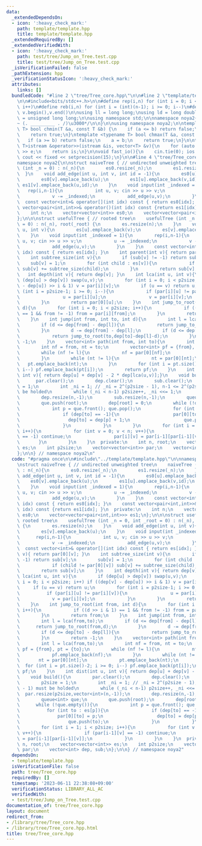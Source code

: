 ```yaml
---
data:
  _extendedDependsOn:
  - icon: ':heavy_check_mark:'
    path: template/template.hpp
    title: template/template.hpp
  _extendedRequiredBy: []
  _extendedVerifiedWith:
  - icon: ':heavy_check_mark:'
    path: test/tree/Jump_on_Tree.test.cpp
    title: test/tree/Jump_on_Tree.test.cpp
  _isVerificationFailed: false
  _pathExtension: hpp
  _verificationStatusIcon: ':heavy_check_mark:'
  attributes:
    links: []
  bundledCode: "#line 2 \"tree/Tree_core.hpp\"\n\n#line 2 \"template/template.hpp\"\
    \n\n#include<bits/stdc++.h>\n\n#define rep(i,n) for (int i = 0; i < (int)(n);\
    \ i++)\n#define reb(i,n) for (int i = (int)(n-1); i >= 0; i--)\n#define all(v)\
    \ v.begin(),v.end()\n\nusing ll = long long;\nusing ld = long double;\nusing ull\
    \ = unsigned long long;\n\nusing namespace std;\n\nnamespace noya2{\n\n/*\u3000\
    ~ (. _________ . /)\u3000*/\n\n}\n\nusing namespace noya2;\n\ntemplate <typename\
    \ T> bool chmin(T &a, const T &b) {\n    if (a <= b) return false;\n    a = b;\n\
    \    return true;\n}\ntemplate <typename T> bool chmax(T &a, const T &b) {\n \
    \   if (a >= b) return false;\n    a = b;\n    return true;\n}\n\ntemplate<class\
    \ T>istream &operator>>(istream &is, vector<T> &v){\n    for (auto &e : v) is\
    \ >> e;\n    return is;\n}\n\nvoid fast_io(){\n    cin.tie(0); ios::sync_with_stdio(0);\
    \ cout << fixed << setprecision(15);\n}\n\n#line 4 \"tree/Tree_core.hpp\"\n\n\
    namespace noya2{\n\nstruct naiveTree { // undirected unweighted tree\n    naiveTree\
    \ (int _n = 0) : n(_n){\n        es0.resize(_n);\n        es1.resize(_n);\n  \
    \  }\n    void add_edge(int u, int v, int id = -1){\n        es0[u].emplace_back(v);\n\
    \        es0[v].emplace_back(u);\n        es1[u].emplace_back(v,id);\n       \
    \ es1[v].emplace_back(u,id);\n    }\n    void input(int _indexed = 1){\n     \
    \   rep(i,n-1){\n            int u, v; cin >> u >> v;\n            u -= _indexed;\n\
    \            v -= _indexed;\n            add_edge(u,v);\n        }\n    }\n  \
    \  const vector<int>& operator[](int idx) const { return es0[idx]; }\n    const\
    \ vector<pair<int,int>>& operator()(int idx) const {return es1[idx]; }\n  private:\n\
    \    int n;\n    vector<vector<int>> es0;\n    vector<vector<pair<int,int>>> es1;\n\
    };\n\n\nstruct usefulTree { // rooted tree\n    usefulTree (int _n = 0, int _root\
    \ = 0) : n(_n), root(_root) {\n        es.resize(n);\n    }\n    void add_edge(int\
    \ u, int v){\n        es[u].emplace_back(v);\n        es[v].emplace_back(u);\n\
    \    }\n    void input(int _indexed = 1){\n        rep(i,n-1){\n            int\
    \ u, v; cin >> u >> v;\n            u -= _indexed;\n            v -= _indexed;\n\
    \            add_edge(u,v);\n        }\n    }\n    const vector<int>& operator[](int\
    \ idx) const { return es[idx]; }\n    int parent(int v){ return par[0][v]; }\n\
    \    int subtree_size(int v){\n        if (sub[v] != -1) return sub[v];\n    \
    \    sub[v] = 1;\n        for (int child : es[v]){\n            if (child != par[0][v])\
    \ sub[v] += subtree_size(child);\n        }\n        return sub[v];\n    }\n \
    \   int depth(int v){ return dep[v]; }\n    int lca(int u, int v){\n        if\
    \ (dep[u] > dep[v]) swap(u,v);\n        for (int i = 0; i < p2size; i++) if ((dep[v]\
    \ - dep[u]) >> i & 1) v = par[i][v];\n        if (u == v) return u;\n        for\
    \ (int i = p2size-1; i >= 0; i--){\n            if (par[i][u] != par[i][v]){\n\
    \                u = par[i][u];\n                v = par[i][v];\n            }\n\
    \        }\n        return par[0][u];\n    }\n    int jump_to_root(int from, int\
    \ d){\n        for (int i = 0; i < p2size; i++){\n            if ((d >> i & 1)\
    \ == 1 && from != -1) from = par[i][from];\n        }\n        return from;\n\
    \    }\n    int jump(int from, int to, int d){\n        int l = lca(from,to);\n\
    \        if (d <= dep[from] - dep[l]){\n            return jump_to_root(from,d);\n\
    \        }\n        d -= dep[from] - dep[l];\n        if (d <= dep[to] - dep[l]){\n\
    \            return jump_to_root(to,dep[to]-dep[l]-d);\n        }\n        return\
    \ -1;\n    }\n    vector<int> path(int from, int to){\n        int l = lca(from,to);\n\
    \        int nf = from, nt = to;\n        vector<int> pf = {from}, pt = {to};\n\
    \        while (nf != l){\n            nf = par[0][nf];\n            pf.emplace_back(nf);\n\
    \        }\n        while (nt != l){\n            nt = par[0][nt];\n         \
    \   pt.emplace_back(nt);\n        }\n        for (int i = pt.size()-2; i >= 0;\
    \ i--) pf.emplace_back(pt[i]);\n        return pf;\n    }\n    int dist(int u,\
    \ int v){ return dep[u] + dep[v] - 2 * dep[lca(u,v)];}\n    void build(){\n  \
    \      par.clear();\n        dep.clear();\n        sub.clear();\n        p2size\
    \ = 1;\n        int _ni = 1; // _ni = 2^(p2size - 1), n-1 <= 2^(p2size - 1) must\
    \ be holded\n        while (_ni < n-1) p2size++, _ni <<= 1;\n        par.resize(p2size,vector<int>(n,-1));\n\
    \        dep.resize(n,-1);\n        sub.resize(n,-1);\n        queue<int> que;\n\
    \        que.push(root);\n        dep[root] = 0;\n        while (!que.empty()){\n\
    \            int p = que.front(); que.pop();\n            for (int to : es[p]){\n\
    \                if (dep[to] == -1){\n                    par[0][to] = p;\n  \
    \                  dep[to] = dep[p] + 1;\n                    que.push(to);\n\
    \                }\n            }\n        }\n        for (int i = 1; i < p2size;\
    \ i++){\n            for (int v = 0; v < n; v++){\n                if (par[i-1][v]\
    \ == -1) continue;\n                par[i][v] = par[i-1][par[i-1][v]];\n     \
    \       }\n        }\n    }\n  private:\n    int n, root;\n    vector<vector<int>>\
    \ es;\n    int p2size;\n    vector<vector<int>> par;\n    vector<int> dep, sub;\n\
    };\n\n} // namespace noya2\n"
  code: "#pragma once\n\n#include\"../template/template.hpp\"\n\nnamespace noya2{\n\
    \nstruct naiveTree { // undirected unweighted tree\n    naiveTree (int _n = 0)\
    \ : n(_n){\n        es0.resize(_n);\n        es1.resize(_n);\n    }\n    void\
    \ add_edge(int u, int v, int id = -1){\n        es0[u].emplace_back(v);\n    \
    \    es0[v].emplace_back(u);\n        es1[u].emplace_back(v,id);\n        es1[v].emplace_back(u,id);\n\
    \    }\n    void input(int _indexed = 1){\n        rep(i,n-1){\n            int\
    \ u, v; cin >> u >> v;\n            u -= _indexed;\n            v -= _indexed;\n\
    \            add_edge(u,v);\n        }\n    }\n    const vector<int>& operator[](int\
    \ idx) const { return es0[idx]; }\n    const vector<pair<int,int>>& operator()(int\
    \ idx) const {return es1[idx]; }\n  private:\n    int n;\n    vector<vector<int>>\
    \ es0;\n    vector<vector<pair<int,int>>> es1;\n};\n\n\nstruct usefulTree { //\
    \ rooted tree\n    usefulTree (int _n = 0, int _root = 0) : n(_n), root(_root)\
    \ {\n        es.resize(n);\n    }\n    void add_edge(int u, int v){\n        es[u].emplace_back(v);\n\
    \        es[v].emplace_back(u);\n    }\n    void input(int _indexed = 1){\n  \
    \      rep(i,n-1){\n            int u, v; cin >> u >> v;\n            u -= _indexed;\n\
    \            v -= _indexed;\n            add_edge(u,v);\n        }\n    }\n  \
    \  const vector<int>& operator[](int idx) const { return es[idx]; }\n    int parent(int\
    \ v){ return par[0][v]; }\n    int subtree_size(int v){\n        if (sub[v] !=\
    \ -1) return sub[v];\n        sub[v] = 1;\n        for (int child : es[v]){\n\
    \            if (child != par[0][v]) sub[v] += subtree_size(child);\n        }\n\
    \        return sub[v];\n    }\n    int depth(int v){ return dep[v]; }\n    int\
    \ lca(int u, int v){\n        if (dep[u] > dep[v]) swap(u,v);\n        for (int\
    \ i = 0; i < p2size; i++) if ((dep[v] - dep[u]) >> i & 1) v = par[i][v];\n   \
    \     if (u == v) return u;\n        for (int i = p2size-1; i >= 0; i--){\n  \
    \          if (par[i][u] != par[i][v]){\n                u = par[i][u];\n    \
    \            v = par[i][v];\n            }\n        }\n        return par[0][u];\n\
    \    }\n    int jump_to_root(int from, int d){\n        for (int i = 0; i < p2size;\
    \ i++){\n            if ((d >> i & 1) == 1 && from != -1) from = par[i][from];\n\
    \        }\n        return from;\n    }\n    int jump(int from, int to, int d){\n\
    \        int l = lca(from,to);\n        if (d <= dep[from] - dep[l]){\n      \
    \      return jump_to_root(from,d);\n        }\n        d -= dep[from] - dep[l];\n\
    \        if (d <= dep[to] - dep[l]){\n            return jump_to_root(to,dep[to]-dep[l]-d);\n\
    \        }\n        return -1;\n    }\n    vector<int> path(int from, int to){\n\
    \        int l = lca(from,to);\n        int nf = from, nt = to;\n        vector<int>\
    \ pf = {from}, pt = {to};\n        while (nf != l){\n            nf = par[0][nf];\n\
    \            pf.emplace_back(nf);\n        }\n        while (nt != l){\n     \
    \       nt = par[0][nt];\n            pt.emplace_back(nt);\n        }\n      \
    \  for (int i = pt.size()-2; i >= 0; i--) pf.emplace_back(pt[i]);\n        return\
    \ pf;\n    }\n    int dist(int u, int v){ return dep[u] + dep[v] - 2 * dep[lca(u,v)];}\n\
    \    void build(){\n        par.clear();\n        dep.clear();\n        sub.clear();\n\
    \        p2size = 1;\n        int _ni = 1; // _ni = 2^(p2size - 1), n-1 <= 2^(p2size\
    \ - 1) must be holded\n        while (_ni < n-1) p2size++, _ni <<= 1;\n      \
    \  par.resize(p2size,vector<int>(n,-1));\n        dep.resize(n,-1);\n        sub.resize(n,-1);\n\
    \        queue<int> que;\n        que.push(root);\n        dep[root] = 0;\n  \
    \      while (!que.empty()){\n            int p = que.front(); que.pop();\n  \
    \          for (int to : es[p]){\n                if (dep[to] == -1){\n      \
    \              par[0][to] = p;\n                    dep[to] = dep[p] + 1;\n  \
    \                  que.push(to);\n                }\n            }\n        }\n\
    \        for (int i = 1; i < p2size; i++){\n            for (int v = 0; v < n;\
    \ v++){\n                if (par[i-1][v] == -1) continue;\n                par[i][v]\
    \ = par[i-1][par[i-1][v]];\n            }\n        }\n    }\n  private:\n    int\
    \ n, root;\n    vector<vector<int>> es;\n    int p2size;\n    vector<vector<int>>\
    \ par;\n    vector<int> dep, sub;\n};\n\n} // namespace noya2"
  dependsOn:
  - template/template.hpp
  isVerificationFile: false
  path: tree/Tree_core.hpp
  requiredBy: []
  timestamp: '2023-06-11 22:38:08+09:00'
  verificationStatus: LIBRARY_ALL_AC
  verifiedWith:
  - test/tree/Jump_on_Tree.test.cpp
documentation_of: tree/Tree_core.hpp
layout: document
redirect_from:
- /library/tree/Tree_core.hpp
- /library/tree/Tree_core.hpp.html
title: tree/Tree_core.hpp
---
```

